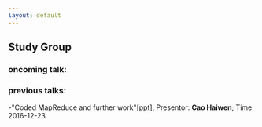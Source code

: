 ```yaml
---
layout: default
---
```


## Study Group

### oncoming talk: 

### previous talks:

-"Coded MapReduce and further work"\[[ppt](CodedDistributedComputing.pptx)\], Presentor: **Cao Haiwen**; Time: 2016-12-23 

